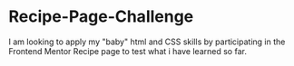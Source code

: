 # Recipe-Page-Challenge
I am looking to apply my "baby" html and CSS skills by participating in the Frontend Mentor Recipe page to test what i have learned so far.
